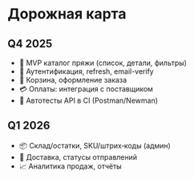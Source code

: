 # Дорожная карта

## Q4 2025
- 🎯 MVP каталог пряжи (список, детали, фильтры)
- 🔐 Аутентификация, refresh, email-verify
- 🛒 Корзина, оформление заказа
- 💳 Оплаты: интеграция с поставщиком
- 🧪 Автотесты API в CI (Postman/Newman)

## Q1 2026
- 📦 Склад/остатки, SKU/штрих‑коды (админ)
- 🚚 Доставка, статусы отправлений
- 📈 Аналитика продаж, отчёты
